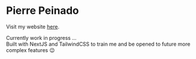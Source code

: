 # Pierre Peinado

Visit my website [here](https://pedraldo.github.io/).

Currently work in progress ...  
Built with NextJS and TailwindCSS to train me and be opened to future more complex features :wink:
